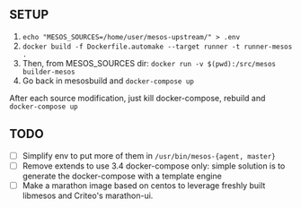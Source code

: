 ## SETUP
1. `echo "MESOS_SOURCES=/home/user/mesos-upstream/" > .env`
2. `docker build -f Dockerfile.automake --target runner -t runner-mesos .`
2. Then, from MESOS_SOURCES dir: `docker run -v $(pwd):/src/mesos builder-mesos`
3. Go back in mesosbuild and `docker-compose up`

After each source modification, just kill docker-compose, rebuild and `docker-compose up`

## TODO
 - [ ] Simplify env to put more of them in `/usr/bin/mesos-{agent, master}`
 - [ ] Remove extends to use 3.4 docker-compose only: simple solution is to
   generate the docker-compose with a template engine
 - [ ] Make a marathon image based on centos to leverage freshly built libmesos
   and Criteo's marathon-ui.
